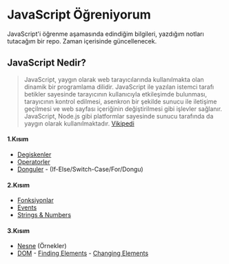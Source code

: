# JavaScript Öğreniyorum
JavaScript'i öğrenme aşamasında edindiğim bilgileri, yazdığım notları tutacağım bir repo. Zaman içerisinde güncellenecek.

## JavaScript Nedir?

>JavaScript, yaygın olarak web tarayıcılarında kullanılmakta olan dinamik bir programlama dilidir. JavaScript ile yazılan istemci tarafı betikler sayesinde tarayıcının kullanıcıyla etkileşimde bulunması, tarayıcının kontrol edilmesi, asenkron bir şekilde sunucu ile iletişime geçilmesi ve web sayfası içeriğinin değiştirilmesi gibi işlevler sağlanır. JavaScript, Node.js gibi platformlar sayesinde sunucu tarafında da yaygın olarak kullanılmaktadır. [Vikipedi]

#### 1.Kısım
   - [Degiskenler]
   - [Operatorler]
   - [Donguler] - (If-Else/Switch-Case/For/Dongu)

#### 2.Kısım
   - [Fonksiyonlar]
   - [Events]
   - [Strings & Numbers]

#### 3.Kısım
   - [Nesne]  (Örnekler)
   - [DOM]
   	- [Finding Elements]
   	- [Changing Elements]


[Changing Elements]: https://github.com/onlyilkr/JavaScript-Ogreniyorum/blob/1d028265e11a0ddbc4a7afdc0d560eae21a07429/3.K%C4%B1s%C4%B1m/2-DOM/2-Changing%20Elements.html
[Finding Elements]: https://github.com/onlyilkr/JavaScript-Ogreniyorum/blob/1d028265e11a0ddbc4a7afdc0d560eae21a07429/3.K%C4%B1s%C4%B1m/2-DOM/1-Finding%20Elements.html
[DOM]: https://github.com/onlyilkr/JavaScript-Ogreniyorum/tree/1d028265e11a0ddbc4a7afdc0d560eae21a07429/3.K%C4%B1s%C4%B1m/2-DOM
[Nesne]: https://github.com/onlyilkr/JavaScript-Ogreniyorum/tree/1d028265e11a0ddbc4a7afdc0d560eae21a07429/3.K%C4%B1s%C4%B1m/1-Nesne
[Strings & Numbers]: https://github.com/onlyilkr/JavaScript-Ogreniyorum/blob/1d028265e11a0ddbc4a7afdc0d560eae21a07429/2.K%C4%B1s%C4%B1m/3-Strings%20%26%20Numbers.html
[Events]: https://github.com/onlyilkr/JavaScript-Ogreniyorum/blob/1d028265e11a0ddbc4a7afdc0d560eae21a07429/2.K%C4%B1s%C4%B1m/2-Events.html
[Fonksiyonlar]: https://github.com/onlyilkr/JavaScript-Ogreniyorum/blob/1d028265e11a0ddbc4a7afdc0d560eae21a07429/2.K%C4%B1s%C4%B1m/1-Fonksiyonlar.html
[Donguler]: https://github.com/onlyilkr/JavaScript-Ogreniyorum/blob/1d028265e11a0ddbc4a7afdc0d560eae21a07429/1.K%C4%B1s%C4%B1m/3-If-Switch-While-For-Dongu.html
[Operatorler]: https://github.com/onlyilkr/JavaScript-Ogreniyorum/blob/1d028265e11a0ddbc4a7afdc0d560eae21a07429/1.K%C4%B1s%C4%B1m/2-Operatorler.html
[Degiskenler]: https://github.com/onlyilkr/JavaScript-Ogreniyorum/blob/1d028265e11a0ddbc4a7afdc0d560eae21a07429/1.K%C4%B1s%C4%B1m/1-Degiskenler.html
[Vikipedi]: https://tr.wikipedia.org/wiki/JavaScript
